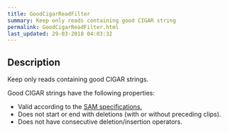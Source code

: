 ```yaml
---
title: GoodCigarReadFilter
summary: Keep only reads containing good CIGAR string
permalink: GoodCigarReadFilter.html
last_updated: 29-03-2018 04:03:32
---
```


## Description

Keep only reads containing good CIGAR strings.

 <p>Good CIGAR strings have the following properties:</p>

 <ul>
     <li>Valid according to the <a href="http://samtools.github.io/hts-specs/SAMv1.pdf">SAM specifications.</a></li>
     <li>Does not start or end with deletions (with or without preceding clips).</li>
     <li>Does not have consecutive deletion/insertion operators.</li>
 </ul>

